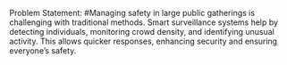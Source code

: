 Problem Statement:
#Managing safety in large public gatherings is challenging with traditional methods. Smart surveillance systems help by detecting individuals, monitoring crowd density, and identifying unusual activity. This allows quicker responses, enhancing security and ensuring everyone’s safety.